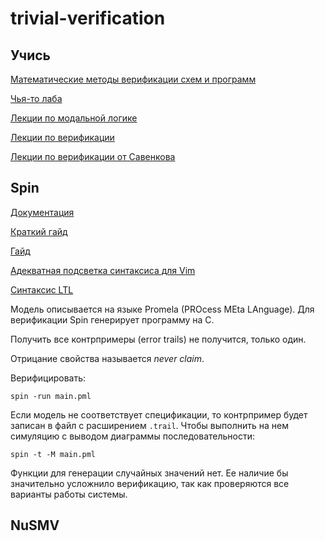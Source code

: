 # trivial-verification

## Учись

[Математические методы верификации схем и программ](
https://mk.cs.msu.ru/index.php/%D0%9C%D0%B0%D1%82%D0%B5%D0%BC%D0%B0%D1%82%D0%B8%D1%87%D0%B5%D1%81%D0%BA%D0%B8%D0%B5_%D0%BC%D0%B5%D1%82%D0%BE%D0%B4%D1%8B_%D0%B2%D0%B5%D1%80%D0%B8%D1%84%D0%B8%D0%BA%D0%B0%D1%86%D0%B8%D0%B8_%D1%81%D1%85%D0%B5%D0%BC_%D0%B8_%D0%BF%D1%80%D0%BE%D0%B3%D1%80%D0%B0%D0%BC%D0%BC)

[Чья-то лаба](https://github.com/arkuzmin/verification)

[Лекции по модальной логике](
https://www.youtube.com/playlist?list=PL6ZCZFyULOwfPPGgNQcRB7IEzgJM13y-C)

[Лекции по верификации](
https://www.youtube.com/watch?v=EnWNYAyQqxo&list=PL-_cKNuVAYAUw3pNeradNr8zwOXKQ1IZA)

[Лекции по верификации от Савенкова](
https://www.youtube.com/user/ksavenkov/playlists)

## Spin

[Документация](http://spinroot.com/spin/Man/promela.html)

[Краткий гайд](http://spinroot.com/spin/Man/Quick.html)

[Гайд](http://spinroot.com/spin/Man/Manual.html)

[Адекватная подсветка синтаксиса для Vim](
https://github.com/blyoa/vim-promela-syntax)

[Синтаксис LTL](http://spinroot.com/spin/Man/ltl.html)

Модель описывается на языке Promela (PROcess MEta LAnguage). Для верификации
Spin генерирует программу на C.

Получить все контрпримеры (error trails) не получится, только один.

Отрицание свойства называется *never claim*.

Верифицировать:

```
spin -run main.pml
```

Если модель не соответствует спецификации, то контрпример будет записан в файл
с расширением `.trail`. Чтобы выполнить на нем симуляцию с выводом
диаграммы последовательности:

```
spin -t -M main.pml
```

Функции для генерации случайных значений нет. Ее наличие бы значительно
усложнило верификацию, так как проверяются все варианты работы системы.

## NuSMV


